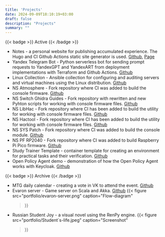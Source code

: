 ```yaml
---
title: 'Projects'
date: 2024-09-09T18:10:19+03:00
draft: false
description: "Projects"
summary: ""
---
```


{{< badge >}}
Active
{{< /badge >}}
* Notes - a personal website for publishing accumulated experience. The Hugo and CI Github Actions static site generator is used. [Github](https://github.com/pgalonza/Notes), [Page](https://notes.evaron.ru/)
* Yandex Telegram Bot - Python serverless bot for sending prompt requests to YandexGPT and YandexART from deployment implementations with Terraform and Github Actions. [Github](https://github.com/pgalonza/yc-telegram-bot)
* Linux Collection - Ansible collection for configuring and auditing servers and virtual machines using the Linux distribution. [Github](https://github.com/pgalonza/linux-collection/tree/main/roles)
* NS Atmosphere - Fork repository where CI was added to build the console firmware. [Github](https://github.com/pgalonza/ns-Atmosphere)
* NS Switch Ghidra Guides - Fork repository with rewritten and new Pyhton scripts for working with console firmware files. [Github](https://github.com/pgalonza/ns-Switch-Ghidra-Guides)
* NS LibHac - Fork repository where CI has been added to build the utility for working with console firmware files. [Github](https://github.com/pgalonza/ns-LibHac)
* NS Hactool - Fork repository where CI has been added to build the utility for working with console firmware files. [Github](https://github.com/pgalonza/ns-hactool)
* NS SYS Patch - Fork repository where CI was added to build the console module. [Github](https://github.com/pgalonza/ns-pf-rp2040)
* NS PF RP2040 - Fork repository where CI was added to build Raspberry Pi Pico firmware. [Github](https://github.com/pgalonza/ns-pf-rp2040)
* Study Trainer Template - container template for creating an environment for practical tasks and their verification. [Github](https://github.com/pgalonza/study-trainer-template)
* Open Policy Agent demo - demonstration of how the Open Policy Agent works with Keycloak. [Github](https://github.com/pgalonza/opa-demo)

{{< badge >}}
Archive
{{< /badge >}}
* MTG daily calendar - creating a vote in VK to attend the event. [Github](https://github.com/pgalonza/mtg-daily-calendar)
* Evaron server - Game server on Scala and Akka. [Github](https://github.com/pgalonza/evaron_server)
{{< figure
    src="portfolio/evaron-server.png"
    caption="Flow-diagram"
    >}}
* Russian Student Joy - a visual novel using the RenPy engine.
{{< figure
    src="portfolio/Student`s-life.jpeg"
    caption="Screenshot"
    >}}
